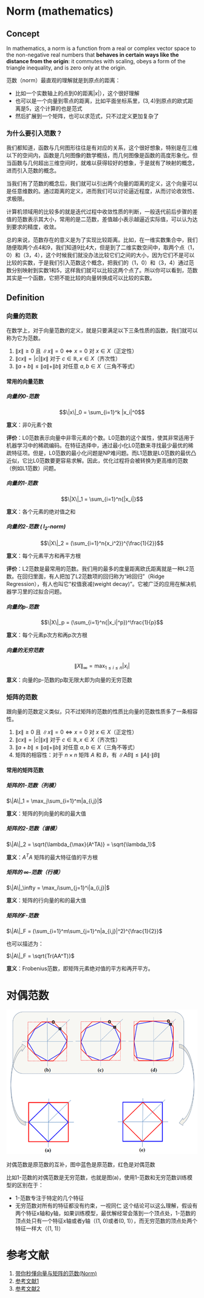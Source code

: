 # Norm (mathematics)

## Concept

In mathematics, a norm is a function from a real or complex vector space to the non-negative real numbers that **behaves in certain ways like the distance from the origin**: it commutes with scaling, obeys a form of the triangle inequality, and is zero only at the origin.

范数（norm）最直观的理解就是到原点的距离：
- 比如一个实数轴上的点到0的距离$\left | x \right |$），这个很好理解
- 也可以是一个向量到零点的距离，比如平面坐标系里，$(3, 4)$到原点的欧式距离是5，这个计算的也是范式
- 然后扩展到一个矩阵，也可以求范式，只不过定义更加复杂了

### 为什么要引入范数？

我们都知道，函数与几何图形往往是有对应的关系，这个很好想象，特别是在三维以下的空间内，函数是几何图像的数学概括，而几何图像是函数的高度形象化。但当函数与几何超出三维空间时，就难以获得较好的想象，于是就有了映射的概念，进而引入范数的概念。

当我们有了范数的概念后，我们就可以引出两个向量的距离的定义，这个向量可以是任意维数的。通过距离的定义，进而我们可以讨论逼近程度，从而讨论收敛性、求极限。

计算机领域用的比较多的就是迭代过程中收敛性质的判断，一般迭代前后步骤的差值的范数表示其大小，常用的是二范数，差值越小表示越逼近实际值，可以认为达到要求的精度，收敛。

总的来说，范数存在的意义是为了实现比较距离。比如，在一维实数集合中，我们随便取两个点4和9，我们知道9比4大，但是到了二维实数空间中，取两个点（1，0）和（3，4），这个时候我们就没办法比较它们之间的大小，因为它们不是可以比较的实数，于是我们引入范数这个概念，把我们的（1，0）和（3，4）通过范数分别映射到实数1和5，这样我们就可以比较这两个点了。所以你可以看到，范数其实是一个函数，它把不能比较的向量转换成可以比较的实数。

## Definition


### 向量的范数

在数学上，对于向量范数的定义，就是只要满足以下三条性质的函数，我们就可以称为它为范数。

1. $\|x\| \geq 0$ 且 $\|x\| = 0 \iff x = 0$ 对 $x \in X$（正定性）
2. $\|cx\| = |c|\|x\|$ 对于 $c \in \mathbb{R}, x \in X$（齐次性）
3. $\|a + b\| \leq \|a\| + \|b\|$ 对任意 $a, b \in X$（三角不等式）

#### 常用的向量范数

##### 向量的0-范数

$$\|x\|_0 = \sum_{i=1}^k |x_i|^0$$

**意义**：非0元素个数

**评价**：L0范数表示向量中非零元素的个数。L0范数的这个属性，使其非常适用于机器学习中的稀疏编码。在特征选择中，通过最小化L0范数来寻找最少最优的稀疏特征项。但是，L0范数的最小化问题是NP难问题。而L1范数是L0范数的最优凸近似，它比L0范数要更容易求解。因此，优化过程将会被转换为更高维的范数（例如L1范数）问题。

##### 向量的1-范数

$$\|X\|_1 = \sum_{i=1}^n{|x_i|}$$

**意义**：各个元素的绝对值之和

##### 向量的2-范数 ( $l_2$-norm)

$$\|X\|_2 = (\sum_{i=1}^n{x_i^2})^{\frac{1}{2}}$$

**意义**：每个元素平方和再平方根

**评价**：L2范数是最常用的范数。我们用的最多的度量距离欧氏距离就是一种L2范数。在回归里面，有人把加了L2范数项的回归称为“岭回归”（Ridge Regression），有人也叫它“权值衰减(weight decay)”。它被广泛的应用在解决机器学习里的过拟合问题。

##### 向量的p-范数

$$\|X\|_p = (\sum_{i=1}^n{|x_i|^p})^\frac{1}{p}$$

**意义**：每个元素p次方和再p次方根

##### 向量的无穷范数

$$\|X\|_\infty = \max_{1\le i\le n}|x_i|$$

**意义**：向量的p-范数的p取无限大即为向量的无穷范数

### 矩阵的范数

跟向量的范数定义类似，只不过矩阵的范数的性质比向量的范数性质多了一条相容性。

1. $\|x\| \geq 0$ 且 $\|x\| = 0 \iff x = 0$ 对 $x \in X$（正定性）
2. $\|cx\| = |c|\|x\|$ 对于 $c \in \mathbb{R}, x \in X$（齐次性）
3. $\|a + b\| \leq \|a\| + \|b\|$ 对任意 $a, b \in X$（三角不等式）
4. 矩阵的相容性：对于 $n \times n$ 矩阵 $A$ 和 $B$，有 $\|AB\| \leq \|A\| \cdot \|B\|$

#### 常用的矩阵范数

##### 矩阵的1-范数（列模）

$\|A\|_1 = \max_j\sum_{i=1}^m|a_{i,j}|$

**意义**：矩阵的列向量的和的最大值

##### 矩阵的2-范数（谱模）

$\|A\|_2 = \sqrt{\lambda_{\max}(A^TA)} = \sqrt{\lambda_1}$

**意义**：$A^TA$ 矩阵的最大特征值的平方根

##### 矩阵的 $\infty$-范数（行模）

$\|A\|_\infty = \max_i\sum_{j=1}^i|a_{i,j}|$

**意义**：矩阵的行向量的和的最大值

##### 矩阵的F-范数

$\|A\|_F = (\sum_{i=1}^m\sum_{j=1}^n|a_{i,j}|^2)^{\frac{1}{2}}$

也可以描述为：

$\|A\|_F = \sqrt{Tr(AA^T)}$

**意义**：Frobenius范数，即矩阵元素绝对值的平方和再开平方。


# 对偶范数

![](../../../../Attachments/2.%20Mathematics/1.%20Pure%20mathematics/Algebra/Linear%20algebra/Norm/IMG-20240728001049146.png)

对偶范数是原范数的互补，图中蓝色是原范数，红色是对偶范数

比如1-范数的对偶范数是无穷范数，也就是图(a)，使用1-范数和无穷范数训练模型的区别在于：
- 1-范数专注于特定的几个特征
- 无穷范数对所有的特征都没有约束，一视同仁
这个结论可以这么理解，假设有两个特征x轴和y轴，如果训练模型，最优解经常会落到一个顶点处，1-范数的顶点处只有一个特征x轴或者y轴（(1, 0)或者(0, 1)），而无穷范数的顶点处两个特征一样大（(1, 1)）

# 参考文献

1. [带你秒懂向量与矩阵的范数(Norm)](https://blog.csdn.net/weixin_43660703/article/details/108422077)
2. [参考文献1](https://blog.csdn.net/weixin_43660703/article/details/108422077)
3. [参考文献2](https://blog.csdn.net/weixin_43660703/article/details/108422077)

